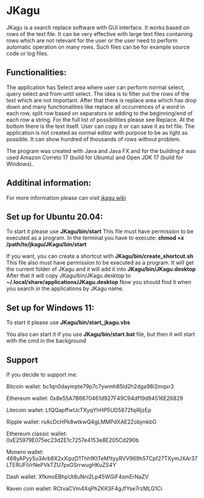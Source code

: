 # JKagu

<p>JKagu is a search replace software with GUI interface. It works based on rows of the text file. It can be very effective with large text files containing rows which are not relevant for the user or the user need to perform automatic operation on many rows. Such files can be for example source code or log files.</p>

<h2>Functionalities:</h2>

<p>The application has Select area where user can perform normal select, query select and from until select. The idea is to filter out the rows of the text which are not important. After that there is replace area which has drop down and many functionalities like replace all occurrences of a word in each row, split row based on separators or adding to the beginning/end of each row a string. For the full list of possibilities please see Replace. At the bottom there is the text itself. User can copy it or can save it as txt file. The application is not created as normal editor with purpose to be as light as possible. It can show hundred of thousands of rows without problem.</p>

The program was created with Java and Java FX and for the building it was used Amazon Correto 17 (build for Ubuntu) and Open JDK 17 (build for Windows).

<h2>
 Additinal information:
</h2>
<p>
 For more information please can visit <a href="https://github.com/LevelUp8/JKagu/wiki">jkagu wiki</a>
</p>
 
<h2>Set up for Ubuntu 20.04:</h2>
<p>
 To start it please use <b>JKagu/bin/start</b>
This file must have permission to be executed as a program. In the terminal you have to execute: <b> chmod +x /path/to/jkagu/JKagu/bin/start </b>

 If you want, you can create a shortcut with <b>JKagu/bin/create_shortcut.sh</b>
This file also must have permission to be executed as a program.
 It will get the current folder of JKagu and it will add it into <b>JKagu/bin/JKagu.desktop</b>
 After that it will copy JKagu/bin/JKagu.desktop to <b>~/.local/share/applications/JKagu.desktop</b>
 Now you should find it when you search in the applications by JKagu name.
</p>

<h2>Set up for Windows 11:</h2>
<p>
 To start it please use <b>JKagu/bin/start_jkagu.vbs</b>

 You also can start it if you use <b>JKagu/bin/start.bat</b> file, but then it will start with the cmd in
the background
</p>

<h2>Support</h2>
<p>If you decide to support me:</p>
<p>
 Bitcoin wallet: bc1qn0daympte79p7c7ywmh85ld2h2dga98l2mqxr3
</p>

<p>
Ethereum wallet: 0x8e55A7B6670461d927F49C94df19d94516E26829
</p>

<p>
 Litecoin wallet: LfQQapffwUcTXyqYhHP5UD5872fqiRjzEp
</p>

<p>
 Ripple wallet: rsAcDcHPk8wtkwQ4gLMMPdXAE2ZobjmkbG
</p>

<p>
Ethereum classic wallet: 0xE25979E075ec23d2E1c7257e4153e8E205Cd290b
</p>

<p>
 Monero wallet: 468yAPyy5u3Arb8X2xXipzD1ThhfKtTeM1tyyRVV969h57Cpf27TXymJXAr37LTERUFiVrNePVkTZU7pxGSrrwugHKuZS4Y
</p>
 
<p>
 Dash wallet: XfkmoEBhpUt8uNni2Lp45WGiF4smErNaZV
</p>

<p>
 Raven coin wallet: RCtvaCVm4XqPhZKKSF4gJfYse7rzMLG1Ci
</p>
